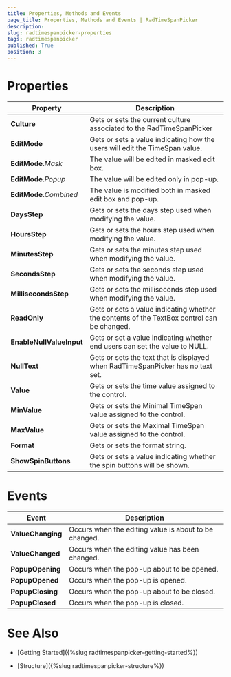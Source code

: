 ```yaml
---
title: Properties, Methods and Events
page_title: Properties, Methods and Events | RadTimeSpanPicker
description:  
slug: radtimespanpicker-properties
tags: radtimespanpicker
published: True
position: 3
---
```


# Properties

|__Property__|__Description__|
|---|---|
|__Culture__|Gets or sets the current culture associated to the RadTimeSpanPicker|
|__EditMode__|Gets or sets a value indicating how the users will edit the TimeSpan value.|
|__EditMode__.*Mask*|The value will be edited in masked edit box.|
|__EditMode__.*Popup*|The value will be edited only in pop-up.|
|__EditMode__.*Combined*|The value is modified both in masked edit box and pop-up.|
|__DaysStep__|Gets or sets the days step used when modifying the value.|
|__HoursStep__|Gets or sets the hours step used when modifying the value.|
|__MinutesStep__|Gets or sets the minutes step used when modifying the value.|
|__SecondsStep__|Gets or sets the seconds step used when modifying the value.|
|__MillisecondsStep__|Gets or sets the milliseconds step used when modifying the value.|
|__ReadOnly__|Gets or sets a value indicating whether the contents of the TextBox control can be changed.|
|__EnableNullValueInput__|Gets or set a value indicating whether end users can set the value to NULL.|
|__NullText__|Gets or sets the text that is displayed when RadTimeSpanPicker has no text set.|
|__Value__|Gets or sets the time value assigned to the control.|
|__MinValue__|Gets or sets the Minimal TimeSpan value assigned to the control.|
|__MaxValue__|Gets or sets the Maximal TimeSpan value assigned to the control.|
|__Format__|Gets or sets the format string.|
|__ShowSpinButtons__|Gets or sets a value indicating whether the spin buttons will be shown.|
 

# Events 

|__Event__|__Description__|
|---|---|
|__ValueChanging__|Occurs when the editing value is about to be changed.|
|__ValueChanged__|Occurs when the editing value has been changed.|
|__PopupOpening__|Occurs when the pop-up about to be opened.|
|__PopupOpened__|Occurs when the pop-up is opened.|
|__PopupClosing__|Occurs when the pop-up about to be closed.|
|__PopupClosed__|Occurs when the pop-up is closed.|


# See Also

 * [Getting Started]({%slug radtimespanpicker-getting-started%})

 * [Structure]({%slug radtimespanpicker-structure%}) 

